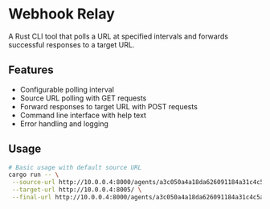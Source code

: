 # Webhook Relay

A Rust CLI tool that polls a URL at specified intervals and forwards successful responses to a target URL.

## Features

- Configurable polling interval
- Source URL polling with GET requests
- Forward responses to target URL with POST requests
- Command line interface with help text
- Error handling and logging

## Usage

```bash
# Basic usage with default source URL
cargo run -- \
 --source-url http://10.0.0.4:8000/agents/a3c050a4a18da626091184a31c4c5aeca3482362/get_request/ \
 --target-url http://10.0.0.4:8005/ \
 --final-url http://10.0.0.4:8000/agents/a3c050a4a18da626091184a31c4c5aeca3482362/set_response/